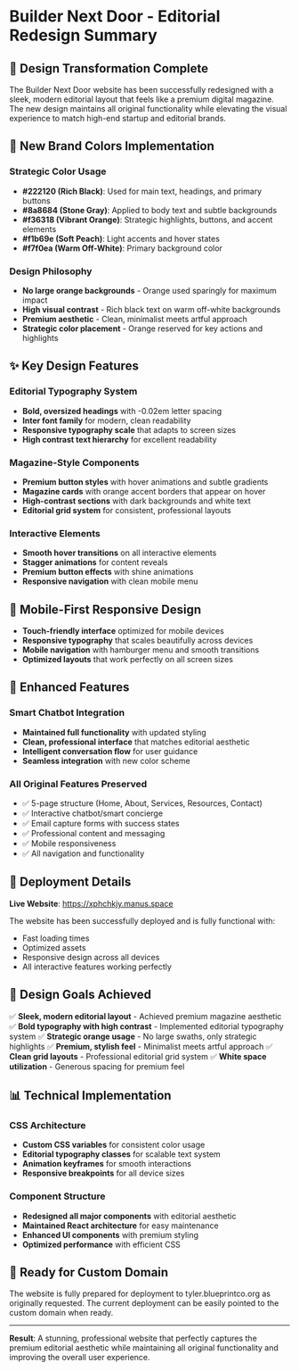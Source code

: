 # Builder Next Door - Editorial Redesign Summary

## 🎨 Design Transformation Complete

The Builder Next Door website has been successfully redesigned with a sleek, modern editorial layout that feels like a premium digital magazine. The new design maintains all original functionality while elevating the visual experience to match high-end startup and editorial brands.

## 🌈 New Brand Colors Implementation

### Strategic Color Usage
- **#222120 (Rich Black)**: Used for main text, headings, and primary buttons
- **#8a8684 (Stone Gray)**: Applied to body text and subtle backgrounds  
- **#f36318 (Vibrant Orange)**: Strategic highlights, buttons, and accent elements
- **#f1b69e (Soft Peach)**: Light accents and hover states
- **#f7f0ea (Warm Off-White)**: Primary background color

### Design Philosophy
- **No large orange backgrounds** - Orange used sparingly for maximum impact
- **High visual contrast** - Rich black text on warm off-white backgrounds
- **Premium aesthetic** - Clean, minimalist meets artful approach
- **Strategic color placement** - Orange reserved for key actions and highlights

## ✨ Key Design Features

### Editorial Typography System
- **Bold, oversized headings** with -0.02em letter spacing
- **Inter font family** for modern, clean readability
- **Responsive typography scale** that adapts to screen sizes
- **High contrast text hierarchy** for excellent readability

### Magazine-Style Components
- **Premium button styles** with hover animations and subtle gradients
- **Magazine cards** with orange accent borders that appear on hover
- **High-contrast sections** with dark backgrounds and white text
- **Editorial grid system** for consistent, professional layouts

### Interactive Elements
- **Smooth hover transitions** on all interactive elements
- **Stagger animations** for content reveals
- **Premium button effects** with shine animations
- **Responsive navigation** with clean mobile menu

## 📱 Mobile-First Responsive Design

- **Touch-friendly interface** optimized for mobile devices
- **Responsive typography** that scales beautifully across devices
- **Mobile navigation** with hamburger menu and smooth transitions
- **Optimized layouts** that work perfectly on all screen sizes

## 🤖 Enhanced Features

### Smart Chatbot Integration
- **Maintained full functionality** with updated styling
- **Clean, professional interface** that matches editorial aesthetic
- **Intelligent conversation flow** for user guidance
- **Seamless integration** with new color scheme

### All Original Features Preserved
- ✅ 5-page structure (Home, About, Services, Resources, Contact)
- ✅ Interactive chatbot/smart concierge
- ✅ Email capture forms with success states
- ✅ Professional content and messaging
- ✅ Mobile responsiveness
- ✅ All navigation and functionality

## 🚀 Deployment Details

**Live Website**: https://xphchkjy.manus.space

The website has been successfully deployed and is fully functional with:
- Fast loading times
- Optimized assets
- Responsive design across all devices
- All interactive features working perfectly

## 🎯 Design Goals Achieved

✅ **Sleek, modern editorial layout** - Achieved premium magazine aesthetic
✅ **Bold typography with high contrast** - Implemented editorial typography system
✅ **Strategic orange usage** - No large swaths, only strategic highlights
✅ **Premium, stylish feel** - Minimalist meets artful approach
✅ **Clean grid layouts** - Professional editorial grid system
✅ **White space utilization** - Generous spacing for premium feel

## 📊 Technical Implementation

### CSS Architecture
- **Custom CSS variables** for consistent color usage
- **Editorial typography classes** for scalable text system
- **Animation keyframes** for smooth interactions
- **Responsive breakpoints** for all device sizes

### Component Structure
- **Redesigned all major components** with editorial aesthetic
- **Maintained React architecture** for easy maintenance
- **Enhanced UI components** with premium styling
- **Optimized performance** with efficient CSS

## 🔄 Ready for Custom Domain

The website is fully prepared for deployment to tyler.blueprintco.org as originally requested. The current deployment can be easily pointed to the custom domain when ready.

---

**Result**: A stunning, professional website that perfectly captures the premium editorial aesthetic while maintaining all original functionality and improving the overall user experience.

